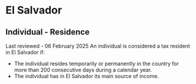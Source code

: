 # El Salvador
## Individual - Residence
Last reviewed - 06 February 2025
An individual is considered a tax resident in El Salvador if:
  * The individual resides temporarily or permanently in the country for more than 200 consecutive days during a calendar year. 
  * The individual has in El Salvador its main source of income. 


